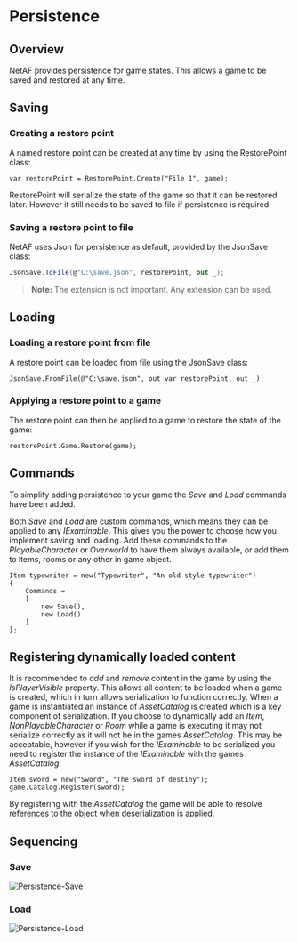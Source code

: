 ﻿# Persistence

## Overview

NetAF provides persistence for game states. This allows a game to be saved and restored at any time.

## Saving

### Creating a restore point
A named restore point can be created at any time by using the RestorePoint class:

```c-sharp
var restorePoint = RestorePoint.Create("File 1", game);
```

RestorePoint will serialize the state of the game so that it can be restored later. However it still needs to be 
saved to file if persistence is required.

### Saving a restore point to file

NetAF uses Json for persistence as default, provided by the JsonSave class:

```csharp
JsonSave.ToFile(@"C:\save.json", restorePoint, out _);
```

> **Note:** The extension is not important. Any extension can be used.

## Loading

### Loading a restore point from file
A restore point can be loaded from file using the JsonSave class:

```c-sharp
JsonSave.FromFile(@"C:\save.json", out var restorePoint, out _);
```

### Applying a restore point to a game
The restore point can then be applied to a game to restore the state of the game:

```c-sharp
restorePoint.Game.Restore(game);
```

## Commands
To simplify adding persistence to your game the *Save* and *Load* commands have been added. 

Both *Save* and *Load* are custom commands, which means they can be applied to any *IExaminable*. This gives
you the power to choose how you implement saving and loading. Add these commands to the *PlayableCharacter* or 
*Overworld* to have them always available, or add them to items, rooms or any other in game object.

```c-sharp
Item typewriter = new("Typewriter", "An old style typewriter")
{
    Commands =
    [
        new Save(),
        new Load()
    ]
};
```

## Registering dynamically loaded content
It is recommended to *add* and *remove* content in the game by using the *IsPlayerVisible* property. This allows all content to 
be loaded when a game is created, which in turn allows serialization to function correctly. When a game is instantiated 
an instance of *AssetCatalog* is created which is a key component of serialization. If you choose to 
dynamically add an *Item*, *NonPlayableCharacter* or *Room* while a game is executing it may not serialize correctly 
as it will not be in the games *AssetCatalog*. This may be acceptable, however if you wish for the *IExaminable* to be 
serialized you need to register the instance of the *IExaminable* with the games *AssetCatalog*.

```c-sharp
Item sword = new("Sword", "The sword of destiny");
game.Catalog.Register(sword);
```

By registering with the *AssetCatalog* the game will be able to resolve references to the object when deserialization 
is applied.

## Sequencing

### Save
![Persistence-Save](~/images/persistence-save.png)

### Load
![Persistence-Load](~/images/persistence-load.png)
